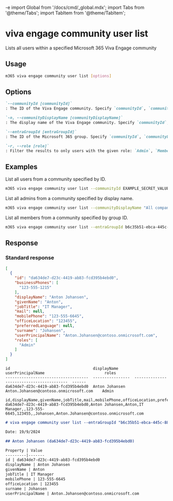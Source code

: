 -e <!-- DISCLAIMER: All secrets, passwords, and sensitive values in this document are examples only and not real credentials. -->
import Global from '/docs/cmd/_global.mdx';
import Tabs from '@theme/Tabs';
import TabItem from '@theme/TabItem';

# viva engage community user list

Lists all users within a specified Microsoft 365 Viva Engage community

## Usage

```sh
m365 viva engage community user list [options]
```

## Options

```md definition-list
`--communityId [communityId]`
: The ID of the Viva Engage community. Specify `communityId`, `communityDisplayName` or `entraGroupId`.

`-n, --communityDisplayName [communityDisplayName]`
: The display name of the Viva Engage community. Specify `communityId`, `communityDisplayName` or `entraGroupId`.

`--entraGroupId [entraGroupId]`
: The ID of the Microsoft 365 group. Specify `communityId`, `communityDisplayName` or `entraGroupId`.

`-r, --role [role]`
: Filter the results to only users with the given role: `Admin`, `Member`.
```

<Global />

## Examples

List all users from a community specified by ID.

```sh
m365 viva engage community user list --communityId EXAMPLE_SECRET_VALUE_PLACEHOLDER
```

List all admins from a community specified by display name.

```sh
m365 viva engage community user list --communityDisplayName "All company" --role Admin
```

List all members from a community specified by group ID.

```sh
m365 viva engage community user list --entraGroupId b6c35b51-ebca-445c-885a-63a67d24cb53 --role Member
```

## Response

### Standard response

<Tabs>
  <TabItem value="JSON">

  ```json
  [
    {
      "id": "da634de7-d23c-4419-ab83-fcd395b4ebd0",
      "businessPhones": [
        "123-555-1215"
      ],
      "displayName": "Anton Johansen",
      "givenName": "Anton",
      "jobTitle": "IT Manager",
      "mail": null,
      "mobilePhone": "123-555-6645",
      "officeLocation": "123455",
      "preferredLanguage": null,
      "surname": "Johansen",
      "userPrincipalName": "Anton.Johansen@contoso.onmicrosoft.com",
      "roles": [
        "Admin"
      ]
    }
  ]
  ```

  </TabItem>
  <TabItem value="Text">

  ```text
  id                                    displayName       userPrincipalName                          roles
  ------------------------------------  ----------------  -----------------------------------------  ------
  da634de7-d23c-4419-ab83-fcd395b4ebd0  Anton Johansen    Anton.Johansen@contoso.onmicrosoft.com    Admin
  ```

  </TabItem>
  <TabItem value="CSV">

  ```csv
  id,displayName,givenName,jobTitle,mail,mobilePhone,officeLocation,preferredLanguage,surname,userPrincipalName
  da634de7-d23c-4419-ab83-fcd395b4ebd0,Anton Johansen,Anton,IT Manager,,123-555-6645,123455,,Johansen,Anton.Johansen@contoso.onmicrosoft.com
  ```

  </TabItem>
  <TabItem value="Markdown">

  ```md
  # viva engage community user list --entraGroupId "b6c35b51-ebca-445c-885a-63a67d24cb53"

  Date: 19/9/2024

  ## Anton Johansen (da634de7-d23c-4419-ab83-fcd395b4ebd0)

  Property | Value
  ---------|-------
  id | da634de7-d23c-4419-ab83-fcd395b4ebd0
  displayName | Anton Johansen
  givenName | Anton
  jobTitle | IT Manager
  mobilePhone | 123-555-6645
  officeLocation | 123455
  surname | Johansen
  userPrincipalName | Anton.Johansen@contoso.onmicrosoft.com
  ```

  </TabItem>
</Tabs>
